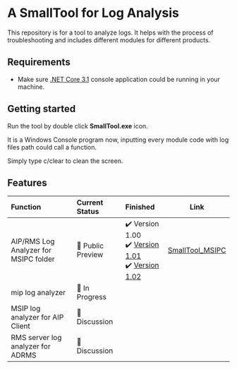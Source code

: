 # A SmallTool for Log Analysis 
This repository is for a tool to analyze logs. It helps with the process of troubleshooting and includes different modules for different products.
## Requirements

- Make sure [.NET Core 3.1](https://dotnet.microsoft.com/en-us/download/dotnet/3.1) console application could be running in your machine.

## Getting started

Run the tool by double click **SmallTool.exe** icon.

It is a Windows Console program now, inputting every module code with log files path could call a function.

Simply type c/clear to clean the screen.
## Features

| Function                              | Current Status         | Finished                                                     | Link                                                         |
| :------------------------------------ | :--------------------- | :----------------------------------------------------------- | ------------------------------------------------------------ |
| AIP/RMS Log Analyzer for MSIPC folder | :star2: Public Preview | :heavy_check_mark: Version 1.00<br />:heavy_check_mark: [Version 1.01](https://github.com/ChrisChenMS/SmallTool_MSIPC/blob/master/ChangeLog.md#101---2022-04-11)<br />:heavy_check_mark: [Version 1.02](https://github.com/ChrisChenMS/SmallTool_MSIPC/blob/master/ChangeLog.md#102---2022-04-24) | [SmallTool_MSIPC](https://github.com/ChrisChenMS/SmallTool_MSIPC) |
| mip log analyzer                      | :calendar: In Progress |                                                              |                                                              |
| MSIP log analyzer for AIP Client      | :dart: Discussion      |                                                              |                                                              |
| RMS server log analyzer for ADRMS     | :dart: Discussion      |                                                              |                                                              |
